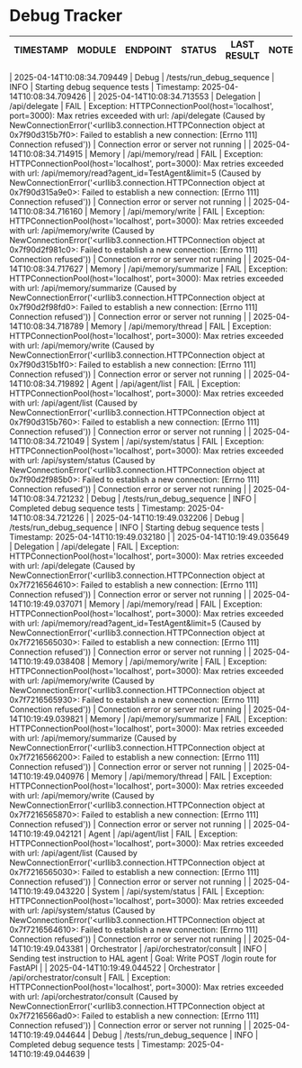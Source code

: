 # Debug Tracker

| TIMESTAMP | MODULE | ENDPOINT | STATUS | LAST RESULT | NOTES |
|-----------|--------|----------|--------|-------------|-------|
<!-- Debug logs will be automatically populated here -->
| 2025-04-14T10:08:34.709449 | Debug | /tests/run_debug_sequence | INFO | Starting debug sequence tests | Timestamp: 2025-04-14T10:08:34.709426 |
| 2025-04-14T10:08:34.713553 | Delegation | /api/delegate | FAIL | Exception: HTTPConnectionPool(host='localhost', port=3000): Max retries exceeded with url: /api/delegate (Caused by NewConnectionError('<urllib3.connection.HTTPConnection object at 0x7f90d315b7f0>: Failed to establish a new connection: [Errno 111] Connection refused')) | Connection error or server not running |
| 2025-04-14T10:08:34.714915 | Memory | /api/memory/read | FAIL | Exception: HTTPConnectionPool(host='localhost', port=3000): Max retries exceeded with url: /api/memory/read?agent_id=TestAgent&limit=5 (Caused by NewConnectionError('<urllib3.connection.HTTPConnection object at 0x7f90d315a9e0>: Failed to establish a new connection: [Errno 111] Connection refused')) | Connection error or server not running |
| 2025-04-14T10:08:34.716160 | Memory | /api/memory/write | FAIL | Exception: HTTPConnectionPool(host='localhost', port=3000): Max retries exceeded with url: /api/memory/write (Caused by NewConnectionError('<urllib3.connection.HTTPConnection object at 0x7f90d2f981c0>: Failed to establish a new connection: [Errno 111] Connection refused')) | Connection error or server not running |
| 2025-04-14T10:08:34.717627 | Memory | /api/memory/summarize | FAIL | Exception: HTTPConnectionPool(host='localhost', port=3000): Max retries exceeded with url: /api/memory/summarize (Caused by NewConnectionError('<urllib3.connection.HTTPConnection object at 0x7f90d2f98fd0>: Failed to establish a new connection: [Errno 111] Connection refused')) | Connection error or server not running |
| 2025-04-14T10:08:34.718789 | Memory | /api/memory/thread | FAIL | Exception: HTTPConnectionPool(host='localhost', port=3000): Max retries exceeded with url: /api/memory/write (Caused by NewConnectionError('<urllib3.connection.HTTPConnection object at 0x7f90d315b1f0>: Failed to establish a new connection: [Errno 111] Connection refused')) | Connection error or server not running |
| 2025-04-14T10:08:34.719892 | Agent | /api/agent/list | FAIL | Exception: HTTPConnectionPool(host='localhost', port=3000): Max retries exceeded with url: /api/agent/list (Caused by NewConnectionError('<urllib3.connection.HTTPConnection object at 0x7f90d315b760>: Failed to establish a new connection: [Errno 111] Connection refused')) | Connection error or server not running |
| 2025-04-14T10:08:34.721049 | System | /api/system/status | FAIL | Exception: HTTPConnectionPool(host='localhost', port=3000): Max retries exceeded with url: /api/system/status (Caused by NewConnectionError('<urllib3.connection.HTTPConnection object at 0x7f90d2f985b0>: Failed to establish a new connection: [Errno 111] Connection refused')) | Connection error or server not running |
| 2025-04-14T10:08:34.721232 | Debug | /tests/run_debug_sequence | INFO | Completed debug sequence tests | Timestamp: 2025-04-14T10:08:34.721226 |
| 2025-04-14T10:19:49.032206 | Debug | /tests/run_debug_sequence | INFO | Starting debug sequence tests | Timestamp: 2025-04-14T10:19:49.032180 |
| 2025-04-14T10:19:49.035649 | Delegation | /api/delegate | FAIL | Exception: HTTPConnectionPool(host='localhost', port=3000): Max retries exceeded with url: /api/delegate (Caused by NewConnectionError('<urllib3.connection.HTTPConnection object at 0x7f7216564610>: Failed to establish a new connection: [Errno 111] Connection refused')) | Connection error or server not running |
| 2025-04-14T10:19:49.037071 | Memory | /api/memory/read | FAIL | Exception: HTTPConnectionPool(host='localhost', port=3000): Max retries exceeded with url: /api/memory/read?agent_id=TestAgent&limit=5 (Caused by NewConnectionError('<urllib3.connection.HTTPConnection object at 0x7f7216565030>: Failed to establish a new connection: [Errno 111] Connection refused')) | Connection error or server not running |
| 2025-04-14T10:19:49.038408 | Memory | /api/memory/write | FAIL | Exception: HTTPConnectionPool(host='localhost', port=3000): Max retries exceeded with url: /api/memory/write (Caused by NewConnectionError('<urllib3.connection.HTTPConnection object at 0x7f7216565930>: Failed to establish a new connection: [Errno 111] Connection refused')) | Connection error or server not running |
| 2025-04-14T10:19:49.039821 | Memory | /api/memory/summarize | FAIL | Exception: HTTPConnectionPool(host='localhost', port=3000): Max retries exceeded with url: /api/memory/summarize (Caused by NewConnectionError('<urllib3.connection.HTTPConnection object at 0x7f7216566200>: Failed to establish a new connection: [Errno 111] Connection refused')) | Connection error or server not running |
| 2025-04-14T10:19:49.040976 | Memory | /api/memory/thread | FAIL | Exception: HTTPConnectionPool(host='localhost', port=3000): Max retries exceeded with url: /api/memory/write (Caused by NewConnectionError('<urllib3.connection.HTTPConnection object at 0x7f7216565870>: Failed to establish a new connection: [Errno 111] Connection refused')) | Connection error or server not running |
| 2025-04-14T10:19:49.042121 | Agent | /api/agent/list | FAIL | Exception: HTTPConnectionPool(host='localhost', port=3000): Max retries exceeded with url: /api/agent/list (Caused by NewConnectionError('<urllib3.connection.HTTPConnection object at 0x7f7216565030>: Failed to establish a new connection: [Errno 111] Connection refused')) | Connection error or server not running |
| 2025-04-14T10:19:49.043220 | System | /api/system/status | FAIL | Exception: HTTPConnectionPool(host='localhost', port=3000): Max retries exceeded with url: /api/system/status (Caused by NewConnectionError('<urllib3.connection.HTTPConnection object at 0x7f7216564610>: Failed to establish a new connection: [Errno 111] Connection refused')) | Connection error or server not running |
| 2025-04-14T10:19:49.043381 | Orchestrator | /api/orchestrator/consult | INFO | Sending test instruction to HAL agent | Goal: Write POST /login route for FastAPI |
| 2025-04-14T10:19:49.044522 | Orchestrator | /api/orchestrator/consult | FAIL | Exception: HTTPConnectionPool(host='localhost', port=3000): Max retries exceeded with url: /api/orchestrator/consult (Caused by NewConnectionError('<urllib3.connection.HTTPConnection object at 0x7f7216566ad0>: Failed to establish a new connection: [Errno 111] Connection refused')) | Connection error or server not running |
| 2025-04-14T10:19:49.044644 | Debug | /tests/run_debug_sequence | INFO | Completed debug sequence tests | Timestamp: 2025-04-14T10:19:49.044639 |

